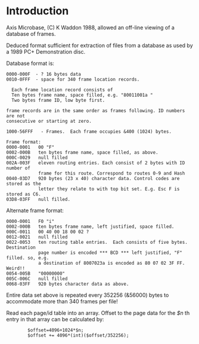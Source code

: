 # Introduction #

Axis Microbase, (C) K Waddon 1988, allowed an off-line viewing of a database of frames.

Deduced format sufficient for extraction of files from a database as used by a 1989 PC+ Demonstration disc.

Database format is:
```
0000-000F  - ? 16 bytes data
0010-0FFF  - space for 340 frame location records.

  Each frame location record consists of 
  Ten bytes frame name, space filled, e.g. "80011001a "
  Two bytes frame ID, low byte first.

frame records are in the same order as frames following. ID numbers are not
consecutive or starting at zero.

1000-56FFF   - Frames.  Each frame occupies &400 (1024) bytes.

Frame format:
0000-0001   00 "F"
0002-000B   ten bytes frame name, space filled, as above.
000C-0029   null filled
002A-003F   eleven routing entries. Each consist of 2 bytes with ID number of
            frame for this route. Correspond to routes 0-9 and Hash
0040-03D7   920 bytes (23 x 40) character data. Control codes are stored as the
            letter they relate to with top bit set. E.g. Esc F is stored as C6.
03D8-03FF   null filled.
```
Alternate frame format:
```
0000-0001   F0 "i"
0002-000B   ten bytes frame name, left justified, space filled.
000C-0011   00 40 00 18 00 02 ?
0012-0021   null filled
0022-0053   ten routing table entries.  Each consists of five bytes. Destination
            page number is encoded *** BCD *** left justified, "F" filled. so, e.g.
            a destination of 8007023a is encoded as 80 07 02 3F FF.  Weird!!
0054-005B   "00000000"
005C-006C   null filled
0068-03FF   920 bytes character data as above.
```

Entire data set above is repeated every 352256 (&56000) bytes to accommodate more than 340 frames per file!

Read each page/id table into an array. Offset to the page data for the _$n_ th entry in that array can be calculated by:
```
		$offset=4096+1024*$n;
		$offset += 4096*(int)($offset/352256);
```
